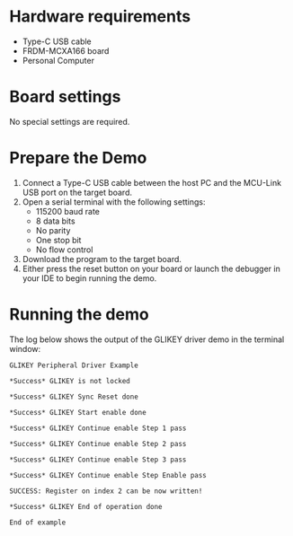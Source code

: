 Hardware requirements
=====================
- Type-C USB cable
- FRDM-MCXA166 board
- Personal Computer

Board settings
============
No special settings are required.

Prepare the Demo
===============
1.  Connect a Type-C USB cable between the host PC and the MCU-Link USB port on the target board.
2.  Open a serial terminal with the following settings:
    - 115200 baud rate
    - 8 data bits
    - No parity
    - One stop bit
    - No flow control
3.  Download the program to the target board.
4.  Either press the reset button on your board or launch the debugger in your IDE to begin running the demo.

Running the demo
===============
The log below shows the output of the GLIKEY driver demo in the terminal window:
~~~~~~~~~~~~~~~~~~~~~~~~~~~~~~~~~~~
GLIKEY Peripheral Driver Example

*Success* GLIKEY is not locked

*Success* GLIKEY Sync Reset done

*Success* GLIKEY Start enable done

*Success* GLIKEY Continue enable Step 1 pass

*Success* GLIKEY Continue enable Step 2 pass

*Success* GLIKEY Continue enable Step 3 pass

*Success* GLIKEY Continue enable Step Enable pass

SUCCESS: Register on index 2 can be now written!

*Success* GLIKEY End of operation done

End of example
~~~~~~~~~~~~~~~~~~~~~~~~~~~~~~~~~~~
